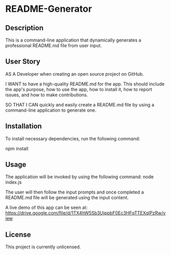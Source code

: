 # README-Generator

## Description
This is a command-line application that dynamically generates a professional README.md file from user input.

## User Story
AS A Developer when creating an open source project on GitHub.

I WANT to have a high-quality README.md for the app. This should include the app's purpose, how to use the app, how to install it, how to report issues, and how to make contributions. 

SO THAT I CAN quickly and easily create a README.md file by using a command-line application to generate one. 

## Installation
To install necessary dependencies, run the following command:

npm install

## Usage
The application will be invoked by using the following command: node index.js

The user will then follow the input prompts and once completed a README.md file will be generated using the input content.

A live demo of this app can be seen at: https://drive.google.com/file/d/1TX4hW5Sb3UjppbF0Ec3HFqTTEXqlPzRw/view 

## License
This project is currently unlicensed.
